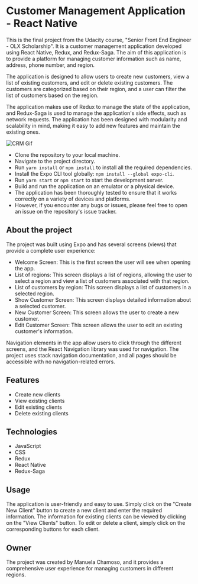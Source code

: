 # Customer Management Application - React Native

This is the final project from the Udacity course, "Senior Front End Engineer - OLX Scholarship". It is a customer management application developed using React Native, Redux, and Redux-Saga. The aim of this application is to provide a platform for managing customer information such as name, address, phone number, and region.

The application is designed to allow users to create new customers, view a list of existing customers, and edit or delete existing customers. The customers are categorized based on their region, and a user can filter the list of customers based on the region.

The application makes use of Redux to manage the state of the application, and Redux-Saga is used to manage the application's side effects, such as network requests. The application has been designed with modularity and scalability in mind, making it easy to add new features and maintain the existing ones.
  
![CRM Gif](https://github.com/manuelachamoso/crm-native/blob/main/example.gif)

* Clone the repository to your local machine.
* Navigate to the project directory.
* Run ``` yarn install ``` or ```npm install``` to install all the required dependencies.
* Install the Expo CLI tool globally: ``` npm install --global expo-cli ```. 
* Run ``` yarn start ``` or ```npm start``` to start the development server.
* Build and run the application on an emulator or a physical device.
* The application has been thoroughly tested to ensure that it works correctly on a variety of devices and platforms. 
* However, if you encounter any bugs or issues, please feel free to open an issue on the repository's issue tracker.

## About the project
The project was built using Expo and has several screens (views) that provide a complete user experience:

* Welcome Screen: This is the first screen the user will see when opening the app.
* List of regions: This screen displays a list of regions, allowing the user to select a region and view a list of customers associated with that region.
* List of customers by region: This screen displays a list of customers in a selected region.
* Show Customer Screen: This screen displays detailed information about a selected customer.
* New Customer Screen: This screen allows the user to create a new customer.
* Edit Customer Screen: This screen allows the user to edit an existing customer's information.

Navigation elements in the app allow users to click through the different screens, and the React Navigation library was used for navigation. The project uses stack navigation documentation, and all pages should be accessible with no navigation-related errors.

## Features
* Create new clients
* View existing clients
* Edit existing clients
* Delete existing clients

## Technologies
* JavaScript
* CSS
* Redux
* React Native
* Redux-Saga

## Usage
The application is user-friendly and easy to use. Simply click on the "Create New Client" button to create a new client and enter the required information. The information for existing clients can be viewed by clicking on the "View Clients" button. To edit or delete a client, simply click on the corresponding buttons for each client.

## Owner
The project was created by Manuela Chamoso, and it provides a comprehensive user experience for managing customers in different regions.
